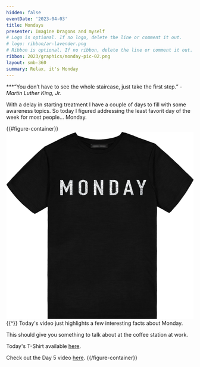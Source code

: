 ```yaml
---
hidden: false
eventDate: '2023-04-03'
title: Mondays
presenter: Imagine Dragons and myself
# Logo is optional. If no logo, delete the line or comment it out.
# logo: ribbon/ar-lavender.png
# Ribbon is optional. If no ribbon, delete the line or comment it out.
ribbon: 2023/graphics/monday-pic-02.png
layout: smb-360
summary: Relax, it's Monday
---
```

***“You don’t have to see the whole staircase, just take the first step.” *- Martin Luther King, Jr.*

With a delay in starting treatment I have a couple of days to fill with some awareness topics.  So today I figured addressing the least favorit day of the week for most people... Monday.

{{#figure-container}}
<img src="graphics/day-05-t.png" class="Maw(100%)">
{{^}}
Today's video just highlights a few interesting facts about Monday.

This should give you something to talk about at the coffee station at work.

Today's T-Shirt available <a href="https://www.amazon.com/Days-WEEK-tshirt-MONDAY-distressed/dp/B07PH9M7GZ">here</a>.

Check out the Day 5 video <a href="https://www.facebook.com/brianscoutmasterbucky.reiners/videos/8881834558557665">here</a>.
{{/figure-container}}



